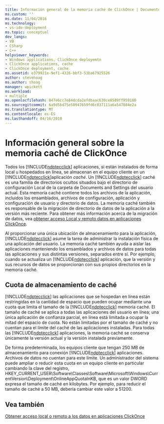 ```yaml
---
title: Información general de la memoria caché de ClickOnce | Documentos de Microsoft
ms.custom: ''
ms.date: 11/04/2016
ms.technology:
- vs-ide-deployment
ms.topic: conceptual
dev_langs:
- VB
- CSharp
- C++
helpviewer_keywords:
- Windows applications, ClickOnce deployemtn
- ClickOnce applications, cache
- ClickOnce deployment, cache
ms.assetid: e379921e-9ef1-4326-bbf3-53ba67925526
author: stevehoag
ms.author: shoag
manager: wpickett
ms.workload:
- multiple
ms.openlocfilehash: 847e6cc7e84dcda2efdbaac630ce8589ff959180
ms.sourcegitcommit: 6a9d5bd75e50947659fd6c837111a6a547884e2a
ms.translationtype: MT
ms.contentlocale: es-ES
ms.lasthandoff: 04/16/2018
---
```

# <a name="clickonce-cache-overview"></a>Información general sobre la memoria caché de ClickOnce
Todos los [!INCLUDE[ndptecclick](../deployment/includes/ndptecclick_md.md)] aplicaciones, si están instalados de forma local u hospedados en línea, se almacenan en el equipo cliente en un [!INCLUDE[ndptecclick](../deployment/includes/ndptecclick_md.md)]aplicación *caché*. Un [!INCLUDE[ndptecclick](../deployment/includes/ndptecclick_md.md)] caché es una familia de directorios ocultos situados bajo el directorio de configuración Local de la carpeta de Documents and Settings del usuario actual. Esta memoria caché contiene todos los archivos de la aplicación, incluidos los ensamblados, archivos de configuración, aplicación y configuración de usuario y directorio de datos. La memoria caché también es responsable de la migración de directorio de datos de la aplicación a la versión más reciente. Para obtener más información acerca de la migración de datos, vea [obtener acceso Local y remoto datos en aplicaciones ClickOnce](../deployment/accessing-local-and-remote-data-in-clickonce-applications.md).  
  
 Al proporcionar una única ubicación de almacenamiento para la aplicación, [!INCLUDE[ndptecclick](../deployment/includes/ndptecclick_md.md)] asume la tarea de administrar la instalación física de una aplicación del usuario. La memoria caché también ayuda a aislar las aplicaciones manteniendo los ensamblados y archivos de datos para todas las aplicaciones y sus distintas versiones, separados entre sí. Por ejemplo, cuando se actualiza un [!INCLUDE[ndptecclick](../deployment/includes/ndptecclick_md.md)] aplicación, que la versión y sus recursos de datos se proporcionan con sus propios directorios en la memoria caché.  
  
## <a name="cache-storage-quota"></a>Cuota de almacenamiento de caché  
 [!INCLUDE[ndptecclick](../deployment/includes/ndptecclick_md.md)] las aplicaciones que se hospedan en línea están restringidas en la cantidad de espacio que pueden ocupar mediante una cuota que limita el tamaño de la [!INCLUDE[ndptecclick](../deployment/includes/ndptecclick_md.md)] memoria caché. El tamaño de caché se aplica a todas las aplicaciones del usuario en línea; una única aplicación de confianza parcial, en línea está limitada a ocupar la mitad del espacio de cuota. No están limitadas por el tamaño de caché y no cuentan para el límite del caché de las aplicaciones instaladas. Para todas las [!INCLUDE[ndptecclick](../deployment/includes/ndptecclick_md.md)] aplicaciones, la memoria caché se conserva únicamente la versión actual y la versión instalada previamente.  
  
 De forma predeterminada, los equipos cliente que tengan 250 MB de almacenamiento para conexión [!INCLUDE[ndptecclick](../deployment/includes/ndptecclick_md.md)] aplicaciones. Archivos de datos no cuentan para este límite. Un administrador del sistema puede ampliar o reducir esta cuota en un equipo cliente en particular cambiando la clave del registro, HKEY_CURRENT_USER\Software\Classes\Software\Microsoft\Windows\CurrentVersion\Deployment\OnlineAppQuotaInKB, que es un valor DWORD expresa el tamaño de caché en kilobytes. Por ejemplo, para reducir el tamaño de caché a 50 MB, debería cambiar este valor a 51200.  
  
## <a name="see-also"></a>Vea también  
 [Obtener acceso local o remoto a los datos en aplicaciones ClickOnce](../deployment/accessing-local-and-remote-data-in-clickonce-applications.md)